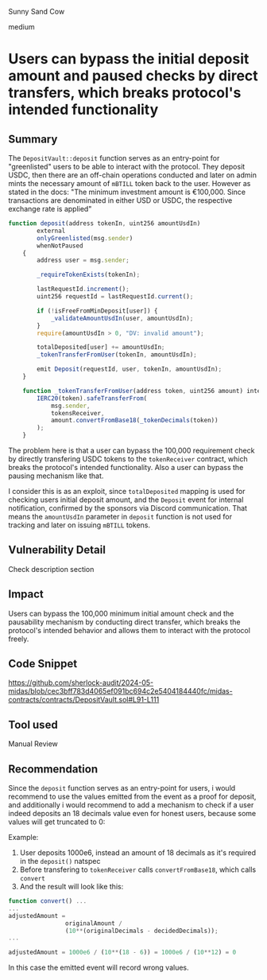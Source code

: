 Sunny Sand Cow

medium

# Users can bypass the initial deposit amount and paused checks by direct transfers, which breaks protocol's intended functionality

## Summary

The `DepositVault::deposit` function serves as an entry-point for "greenlisted" users to be able to interact with the protocol. They deposit USDC, then there are an off-chain operations conducted and later on admin mints the necessary amount of `mBTILL` token back to the user. However as stated in the docs: "The minimum investment amount is €100,000. Since transactions are denominated in either USD or USDC, the respective exchange rate is applied"

```javascript
function deposit(address tokenIn, uint256 amountUsdIn)
        external
        onlyGreenlisted(msg.sender)
        whenNotPaused
    {
        address user = msg.sender;

        _requireTokenExists(tokenIn);

        lastRequestId.increment();
        uint256 requestId = lastRequestId.current();

        if (!isFreeFromMinDeposit[user]) {
            _validateAmountUsdIn(user, amountUsdIn);
        }
        require(amountUsdIn > 0, "DV: invalid amount");

        totalDeposited[user] += amountUsdIn;
        _tokenTransferFromUser(tokenIn, amountUsdIn);

        emit Deposit(requestId, user, tokenIn, amountUsdIn);
    }

    function _tokenTransferFromUser(address token, uint256 amount) internal {
        IERC20(token).safeTransferFrom(
            msg.sender,
            tokensReceiver,
            amount.convertFromBase18(_tokenDecimals(token))
        );
    }
```

The problem here is that a user can bypass the 100,000 requirement check by directly transfering USDC tokens to the `tokenReceiver` contract, which breaks the protocol's intended functionality. Also a user can bypass the pausing mechanism like that. 

I consider this is as an exploit, since `totalDeposited` mapping is used for checking users initial deposit amount, and the `Deposit` event for internal notification, confirmed by the sponsors via Discord communication. That means the `amountUsdIn` parameter in `deposit` function is not used for tracking and later on issuing `mBTILL` tokens.

## Vulnerability Detail

Check description section

## Impact

Users can bypass the 100,000 minimum initial amount check and the pausability mechanism by conducting direct transfer, which breaks the protocol's intended behavior and allows them to interact with the protocol freely.

## Code Snippet

https://github.com/sherlock-audit/2024-05-midas/blob/cec3bff783d4065ef091bc694c2e5404184440fc/midas-contracts/contracts/DepositVault.sol#L91-L111

## Tool used

Manual Review

## Recommendation

Since the `deposit` function serves as an entry-point for users, i would recommend to use the values emitted from the event as a proof for deposit, and additionally i would recommend to add a mechanism to check if a user indeed deposits an 18 decimals value even for honest users, because some values will get truncated to 0:

Example: 

1. User deposits 1000e6, instead an amount of 18 decimals as it's required in the `deposit()` natspec
2. Before transfering to `tokenReceiver` calls `convertFromBase18`, which calls `convert`
3. And the result will look like this: 

```javascript
function convert() ...
...
adjustedAmount =
                originalAmount /
                (10**(originalDecimals - decidedDecimals));
...

adjustedAmount = 1000e6 / (10**(18 - 6)) = 1000e6 / (10**12) = 0
```

In this case the emitted event will record wrong values.
